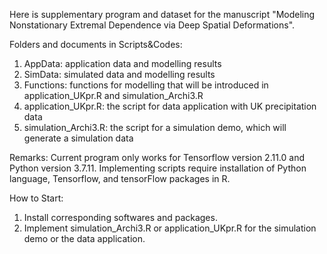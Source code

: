 Here is supplementary program and dataset for the manuscript "Modeling Nonstationary Extremal Dependence via Deep Spatial Deformations".


Folders and documents in Scripts&Codes:
1. AppData: application data and modelling results
2. SimData: simulated data and modelling results
3. Functions: functions for modelling that will be introduced in application_UKpr.R and simulation_Archi3.R
4. application_UKpr.R: the script for data application with UK precipitation data
5. simulation_Archi3.R: the script for a simulation demo, which will generate a simulation data


Remarks: Current program only works for Tensorflow version 2.11.0 and Python version 3.7.11. Implementing scripts require installation of Python language, Tensorflow, and tensorFlow packages in R.


How to Start:
1. Install corresponding softwares and packages.
2. Implement simulation_Archi3.R or application_UKpr.R for the simulation demo or the data application.
